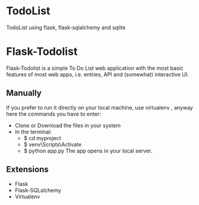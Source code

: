# TodoList
 TodoList using flask, flask-sqlalchemy and sqlite

# Flask-Todolist
Flask-Todolist is a simple To Do List web application with the most basic features of most web apps, i.e. entries, API and (somewhat) interactive UI. 

## Manually
If you prefer to run it directly on your local machine, use virtualenv , anyway here the commands you have to enter:
* Clone or Download the files in your system
* In the terminal: 
   * $ cd myproject
   * $ venv\Scripts\Activate 
   * $ python app.py
The app opens in your local server.

## Extensions
* Flask
* Flask-SQLalchemy
* Virtualenv
